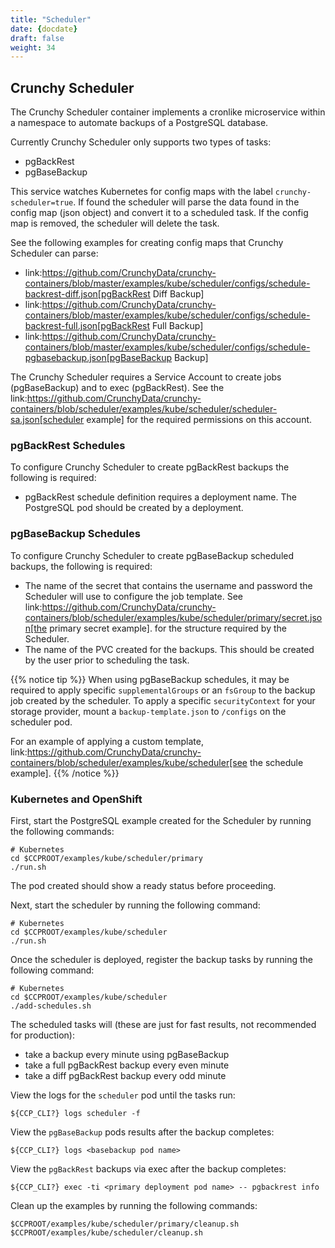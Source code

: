 ```yaml
---
title: "Scheduler"
date: {docdate}
draft: false
weight: 34
---
```


## Crunchy Scheduler

The Crunchy Scheduler container implements a cronlike microservice within a namespace
to automate backups of a PostgreSQL database.

Currently Crunchy Scheduler only supports two types of tasks:

* pgBackRest
* pgBaseBackup

This service watches Kubernetes for config maps with the label `crunchy-scheduler=true`.
If found the scheduler will parse the data found in the config map (json object) and
convert it to a scheduled task.  If the config map is removed, the scheduler will
delete the task.

See the following examples for creating config maps that Crunchy Scheduler can parse:

* link:https://github.com/CrunchyData/crunchy-containers/blob/master/examples/kube/scheduler/configs/schedule-backrest-diff.json[pgBackRest Diff Backup]
* link:https://github.com/CrunchyData/crunchy-containers/blob/master/examples/kube/scheduler/configs/schedule-backrest-full.json[pgBackRest Full Backup]
* link:https://github.com/CrunchyData/crunchy-containers/blob/master/examples/kube/scheduler/configs/schedule-pgbasebackup.json[pgBaseBackup Backup]

The Crunchy Scheduler requires a Service Account to create jobs (pgBaseBackup) and to
exec (pgBackRest).  See the link:https://github.com/CrunchyData/crunchy-containers/blob/scheduler/examples/kube/scheduler/scheduler-sa.json[scheduler example]
for the required permissions on this account.

### pgBackRest Schedules

To configure Crunchy Scheduler to create pgBackRest backups the following is required:

* pgBackRest schedule definition requires a deployment name.  The PostgreSQL pod should be created by a deployment.

### pgBaseBackup Schedules

To configure Crunchy Scheduler to create pgBaseBackup scheduled backups, the following is required:

* The name of the secret that contains the username and password the Scheduler will use to
  configure the job template.  See link:https://github.com/CrunchyData/crunchy-containers/blob/scheduler/examples/kube/scheduler/primary/secret.json[the primary secret example].
  for the structure required by the Scheduler.
* The name of the PVC created for the backups.  This should be created by the user prior to scheduling the task.

{{% notice tip %}}
When using pgBaseBackup schedules, it may be required to apply specific `supplementalGroups` or an `fsGroup` 
to the backup job created by the scheduler.  To apply a specific `securityContext` for your 
storage provider, mount a `backup-template.json` to `/configs` on the scheduler pod.

For an example of applying a custom template, link:https://github.com/CrunchyData/crunchy-containers/blob/scheduler/examples/kube/scheduler[see the schedule example].
{{% /notice %}}

### Kubernetes and OpenShift

First, start the PostgreSQL example created for the Scheduler by running the following commands:

```
# Kubernetes
cd $CCPROOT/examples/kube/scheduler/primary
./run.sh
```

The pod created should show a ready status before proceeding.

Next, start the scheduler by running the following command:

```
# Kubernetes
cd $CCPROOT/examples/kube/scheduler
./run.sh
```

Once the scheduler is deployed, register the backup tasks by running the following command:

```
# Kubernetes
cd $CCPROOT/examples/kube/scheduler
./add-schedules.sh
```

The scheduled tasks will (these are just for fast results, not recommended for production):

* take a backup every minute using pgBaseBackup
* take a full pgBackRest backup every even minute
* take a diff pgBackRest backup every odd minute

View the logs for the `scheduler` pod until the tasks run:

```
${CCP_CLI?} logs scheduler -f
```

View the `pgBaseBackup` pods results after the backup completes:

```
${CCP_CLI?} logs <basebackup pod name>
```

View the `pgBackRest` backups via exec after the backup completes:

```
${CCP_CLI?} exec -ti <primary deployment pod name> -- pgbackrest info
```

Clean up the examples by running the following commands:

```
$CCPROOT/examples/kube/scheduler/primary/cleanup.sh
$CCPROOT/examples/kube/scheduler/cleanup.sh
```